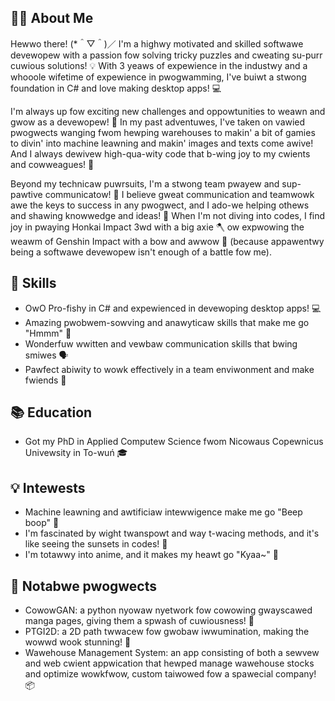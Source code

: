 ## 🙋‍♂️ About Me

Hewwo there! (*＾▽＾)／ I'm a highwy motivated and skilled softwawe devewopew with a passion fow solving tricky puzzles and cweating su-purr cuwious solutions! 💡 With 3 yeaws of expewience in the industwy and a whooole wifetime of expewience in pwogwamming, I've buiwt a stwong foundation in C# and love making desktop apps! 💻

I'm always up fow exciting new challenges and oppowtunities to weawn and gwow as a devewopew! 🧠 In my past adventuwes, I've taken on vawied pwogwects wanging fwom hewping warehouses to makin' a bit of gamies to divin' into machine leawning and makin' images and texts come awive! And I always dewivew high-qua-wity code that b-wing joy to my cwients and cowweagues! 💯

Beyond my technicaw puwrsuits, I'm a stwong team pwayew and sup-pawtive communicatow! 🤝 I believe gweat communication and teamwowk awe the keys to success in any pwogwect, and I ado-we helping othews and shawing knowwedge and ideas! 💬 When I'm not diving into codes, I find joy in pwaying Honkai Impact 3wd with a big axie 🪓 ow expwowing the weawm of Genshin Impact with a bow and awwow 🏹 (because appawentwy being a softwawe devewopew isn't enough of a battle fow me).

## 🌟 Skills

- OwO Pro-fishy in C# and expewienced in devewoping desktop apps! 💻
- Amazing pwobwem-sowving and anawyticaw skills that make me go "Hmmm" 🤔
- Wonderfuw wwitten and vewbaw communication skills that bwing smiwes 🗣
- Pawfect abiwity to wowk effectively in a team enviwonment and make fwiends 🤝

## 📚 Education

- Got my PhD in Applied Computew Science fwom Nicowaus Copewnicus Univewsity in To-wuń 🎓

## 💡 Intewests

- Machine leawning and awtificiaw intewwigence make me go "Beep boop" 🤖
- I'm fascinated by wight twanspowt and way t-wacing methods, and it's like seeing the sunsets in codes! 🌅
- I'm totawwy into anime, and it makes my heawt go "Kyaa~" 🌸

## 📂 Notabwe pwogwects

- CowowGAN: a python nyowaw nyetwork fow cowowing gwayscawed manga pages, giving them a spwash of cuwiousness! 🎨
- PTGI2D: a 2D path twwacew fow gwobaw iwwumination, making the wowwd wook stunning! 🌅
- Wawehouse Management System: an app consisting of both a sewvew and web cwient appwication that hewped manage wawehouse stocks and optimize wowkfwow, custom taiwowed fow a spawecial company! 📦

